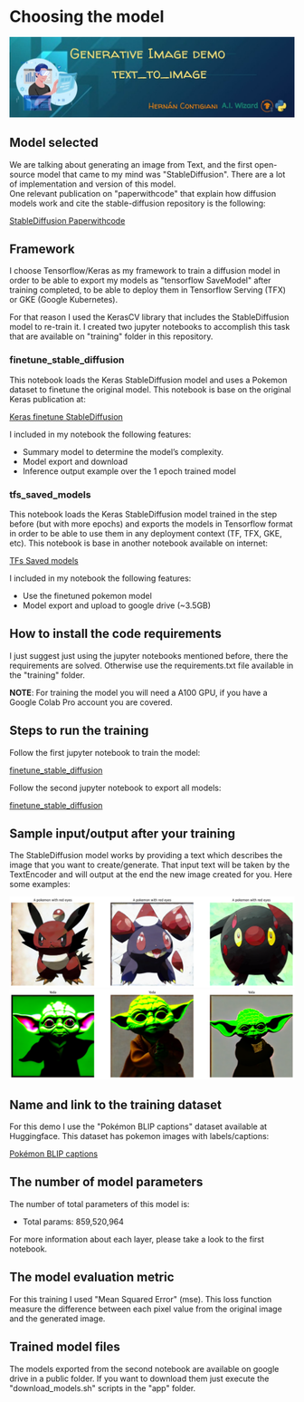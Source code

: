# Choosing the model
![banner](../../banner.jpg)


## Model selected
We are talking about generating an image from Text, and the first open-source model that came to my mind was "StableDiffusion". There are a lot of implementation and version of this model.\
One relevant publication on "paperwithcode" that explain how diffusion models work and cite the stable-diffusion repository is the following:

[StableDiffusion Paperwithcode](https://paperswithcode.com/paper/high-resolution-image-synthesis-with-latent)


## Framework
I choose Tensorflow/Keras as my framework to train a diffusion model in order to be able to export my models as "tensorflow SaveModel" after training completed, to be able to deploy them in Tensorflow Serving (TFX) or GKE (Google Kubernetes).

For that reason I used the KerasCV library that includes the StableDiffusion model to re-train it. I created two jupyter notebooks to accomplish this task that are available on "training" folder in this repository.

### finetune_stable_diffusion
This notebook loads the Keras StableDiffusion model and uses a Pokemon dataset to finetune the original model. This notebook is base on the original Keras publication at:

[Keras finetune StableDiffusion](https://keras.io/examples/generative/finetune_stable_diffusion/)

I included in my notebook the following features:
- Summary model to determine the model’s complexity.
- Model export and download
- Inference output example over the 1 epoch trained model

### tfs_saved_models
This notebook loads the Keras StableDiffusion model trained in the step before (but with more epochs) and exports the models in Tensorflow format in order to be able to use them in any deployment context (TF, TFX, GKE, etc). This notebook is base in another notebook available on internet:

[TFs Saved models](https://colab.research.google.com/github/deep-diver/keras-sd-serving/blob/main/notebooks/tfs_saved_models.ipynb)

I included in my notebook the following features:
- Use the finetuned pokemon model
- Model export and upload to google drive (~3.5GB)

## How to install the code requirements
I just suggest just using the jupyter notebooks mentioned before, there the requirements are solved. Otherwise use the requirements.txt file available in the "training" folder.

__NOTE__:  For training the model you will need a A100 GPU, if you have a Google Colab Pro account you are covered.


## Steps to run the training
Follow the first jupyter notebook to train the model:

[finetune_stable_diffusion](../../training/finetune_stable_diffusion.ipynb)

Follow the second jupyter notebook to export all models:

[finetune_stable_diffusion](../../training/tfs_saved_models.ipynb)


## Sample input/output after your training
The StableDiffusion model works by providing a text which describes the image that you want to create/generate. That input text will be taken by the TextEncoder and will output at the end the new image created for you. Here some examples:

![output_model1](output_model1.png)
![output_model2](output_model2.png)

## Name and link to the training dataset
For this demo I use the "Pokémon BLIP captions" dataset available at Huggingface. This dataset has pokemon images with labels/captions:

[Pokémon BLIP captions](https://huggingface.co/datasets/lambdalabs/pokemon-blip-captions)


## The number of model parameters
The number of total parameters of this model is:
- Total params: 859,520,964

For more information about each layer, please take a look to the first notebook.


## The model evaluation metric
For this training I used "Mean Squared Error" (mse). This loss function measure the difference between each pixel value from the original image and the generated image.


## Trained model files
The models exported from the second notebook are available on google drive in a public folder. If you want to download them just execute the "download_models.sh" scripts in the "app" folder.
